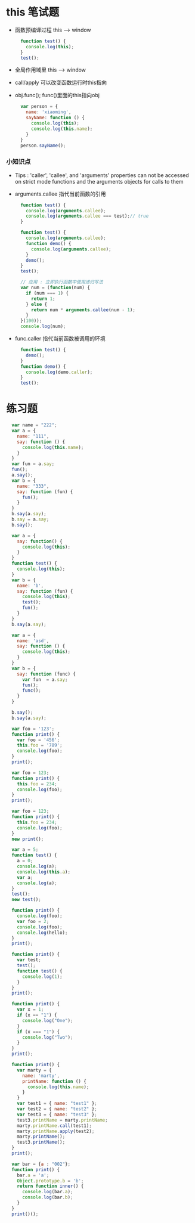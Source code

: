 # this 笔试题

- 函数预编译过程 this --> window

  ```js
    function test() {
      console.log(this);
    }
    test();
  ```

- 全局作用域里 this --> window

- call/apply 可以改变函数运行时this指向

- obj.func(); func()里面的this指向obj

  ```js
    var person = {
      name: 'xiaoming',
      sayName: function () {
        console.log(this);
        console.log(this.name);
      }
    }
    person.sayName();
  ```

### 小知识点

- Tips : 'caller', 'callee', and 'arguments' properties can not be accessed on strict mode functions and the arguments objects for calls to them

- arguments.callee 指代当前函数的引用

  ```js
    function test() {
      console.log(arguments.callee);
      console.log(arguments.callee === test);// true
    }
  ```
  ```js
    function test() {
      console.log(arguments.callee);
      function demo() {
        console.log(arguments.callee);
      }
      demo();
    }
    test();
  ```
  ```js
    // 应用 : 立即执行函数中使用递归写法
    var num = (function(num) {
      if (num === 1) {
        return 1;
      } else {
        return num * arguments.callee(num - 1);
      }
    }(100));
    console.log(num);
  ```

- func.caller 指代当前函数被调用的环境

  ```js
    function test() {
      demo();
    }
    function demo() {
      console.log(demo.caller);
    }
    test();
  ```

# 练习题

```js
  var name = "222";
  var a = {
    name: "111",
    say: function () {
      console.log(this.name);
    }
  }
  var fun = a.say;
  fun();
  a.say();
  var b = {
    name: "333",
    say: function (fun) {
      fun();
    }
  }
  b.say(a.say);
  b.say = a.say;
  b.say();
```
```js
  var a = {
    say: function() {
      console.log(this);
    }
  }
  function test() {
    console.log(this);
  }
  var b = {
    name: 'b',
    say: function (fun) {
      console.log(this);
      test();
      fun();
    }
  }
  b.say(a.say);
```
```js
  var a = {
    name: 'asd',
    say: function () {
      console.log(this);
    }
  }
  var b = {
    say: function (func) {
      var fun  = a.say;
      fun();
      func();
    }
  }

  b.say();
  b.say(a.say);
```
```js
  var foo = '123';
  function print() {
    var foo = '456';
    this.foo = '789';
    console.log(foo);
  }
  print();
```
```js
  var foo = 123;
  function print() {
    this.foo = 234;
    console.log(foo);
  }
  print();
```
```js
  var foo = 123;
  function print() {
    this.foo = 234;
    console.log(foo);
  }
  new print();
```
```js
  var a = 5;
  function test() {
    a = 0;
    console.log(a);
    console.log(this.a);
    var a;
    console.log(a);
  }
  test();
  new test();
```
```js
  function print() {
    console.log(foo);
    var foo = 2;
    console.log(foo);
    console.log(hello);
  }
  print();
```
```js
  function print() {
    var test;
    test();
    function test() {
      console.log(1);
    }
  }
  print();
```
```js
  function print() {
    var x = 1;
    if (x == "1") {
      console.log("One");
    }
    if (x === "1") {
      console.log("Two");
    }
  }
  print();
```
```js
  function print() {
    var marty = {
      name: 'marty',
      printName: function () {
        console.log(this.name);
      }
    }
    var test1 = { name: "test1" };
    var test2 = { name: "test2" };
    var test3 = { name: "test3" };
    test3.printName = marty.printName;
    marty.printName.call(test1);
    marty.printName.apply(test2);
    marty.printName();
    test3.printName();
  }
  print();
```
```js
  var bar = {a : "002"};
  function print() {
    bar.a = 'a';
    Object.prototype.b = 'b';
    return function inner() {
      console.log(bar.a);
      console.log(bar.b);
    }
  }
  print()();
```

